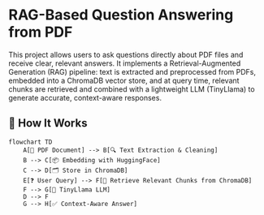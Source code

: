 # RAG-Based Question Answering from PDF

This project allows users to ask questions directly about PDF files and receive clear, relevant answers. It implements a Retrieval-Augmented Generation (RAG) pipeline: text is extracted and preprocessed from PDFs, embedded into a ChromaDB vector store, and at query time, relevant chunks are retrieved and combined with a lightweight LLM (TinyLlama) to generate accurate, context-aware responses.

## 🔄 How It Works

```mermaid
flowchart TD
    A[📄 PDF Document] --> B[🔍 Text Extraction & Cleaning]
    B --> C[📦 Embedding with HuggingFace]
    C --> D[🗂️ Store in ChromaDB]
    E[❓ User Query] --> F[🔎 Retrieve Relevant Chunks from ChromaDB]
    F --> G[🤖 TinyLlama LLM]
    D --> F
    G --> H[✅ Context-Aware Answer]

